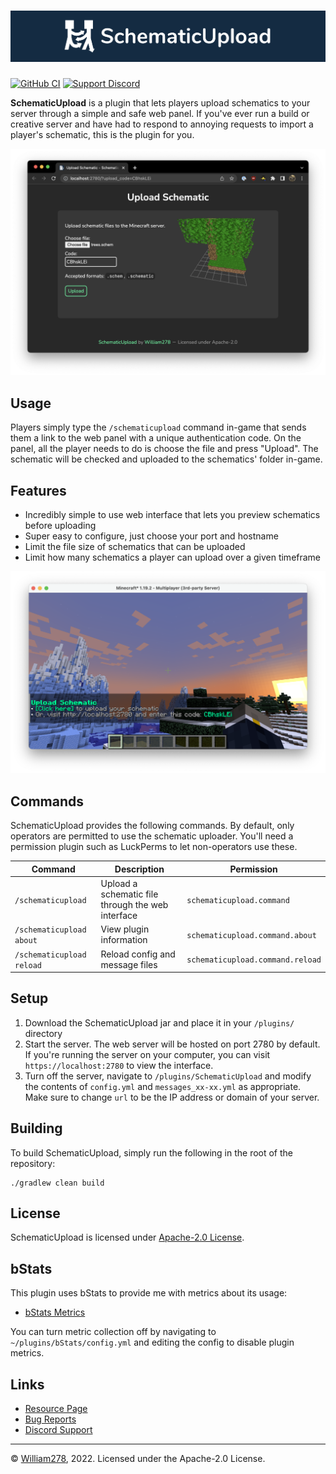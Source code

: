 # [![SchematicUpload Banner](images/banner-graphic.png)](https://github.com/WiIIiam278/SchematicUpload)
[![GitHub CI](https://img.shields.io/github/actions/workflow/status/WiIIiam278/SchematicUpload/gradle.yml?branch=master&logo=github)](https://github.com/WiIIiam278/SchematicUpload/actions/workflows/gradle.yml)
[![Support Discord](https://img.shields.io/discord/818135932103557162.svg?label=&logo=discord&logoColor=fff&color=7389D8&labelColor=6A7EC2)](https://discord.gg/tVYhJfyDWG)

**SchematicUpload** is a plugin that lets players upload schematics to your server through a simple and safe web panel. If you've ever run a build or creative server and have had to respond to annoying requests to import a player's schematic, this is the plugin for you.

![Web interface screenshot](images/web-interface.png)

## Usage
Players simply type the `/schematicupload` command in-game that sends them a link to the web panel with a unique authentication code. On the panel, all the player needs to do is choose the file and press "Upload". The schematic will be checked and uploaded to the schematics' folder in-game.

## Features
* Incredibly simple to use web interface that lets you preview schematics before uploading
* Super easy to configure, just choose your port and hostname
* Limit the file size of schematics that can be uploaded
* Limit how many schematics a player can upload over a given timeframe

![In-game command screenshot](images/in-game-command.png)

## Commands
SchematicUpload provides the following commands. By default, only operators are permitted to use the schematic uploader. You'll need a permission plugin such as LuckPerms to let non-operators use these.

| Command                   | Description                                       | Permission                       |
|---------------------------|---------------------------------------------------|----------------------------------|
| `/schematicupload`        | Upload a schematic file through the web interface | `schematicupload.command`        |
| `/schematicupload about`  | View plugin information                           | `schematicupload.command.about`  |
| `/schematicupload reload` | Reload config and message files                   | `schematicupload.command.reload` |

## Setup
1. Download the SchematicUpload jar and place it in your `/plugins/` directory
2. Start the server. The web server will be hosted on port 2780 by default. If you're running the server on your computer, you can visit `https://localhost:2780` to view the interface.
3. Turn off the server, navigate to `/plugins/SchematicUpload` and modify the contents of `config.yml` and `messages_xx-xx.yml` as appropriate. Make sure to change `url` to be the IP address or domain of your server.

## Building
To build SchematicUpload, simply run the following in the root of the repository:
```
./gradlew clean build
```

## License
SchematicUpload is licensed under [Apache-2.0 License](https://github.com/WiIIiam278/SchematicUpload/blob/master/LICENSE).

## bStats
This plugin uses bStats to provide me with metrics about its usage:
- [bStats Metrics](https://bstats.org/plugin/bukkit/SchematicUpload/14611)

You can turn metric collection off by navigating to `~/plugins/bStats/config.yml` and editing the config to disable plugin metrics.

## Links
- [Resource Page](https://www.spigotmc.org/resources/schematicupload.100657/)
- [Bug Reports](https://github.com/WiIIiam278/SchematicUpload/issues)
- [Discord Support](https://discord.gg/tVYhJfyDWG)


---
&copy; [William278](https://william278.net/), 2022. Licensed under the Apache-2.0 License.

